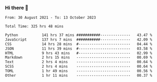 ### Hi there 👋

<!--
**dominoto/dominoto** is a ✨ _special_ ✨ repository because its `README.md` (this file) appears on your GitHub profile.

Here are some ideas to get you started:

- 🔭 I’m currently working on ...
- 🌱 I’m currently learning ...
- 👯 I’m looking to collaborate on ...
- 🤔 I’m looking for help with ...
- 💬 Ask me about ...
- 📫 How to reach me: ...
- 😄 Pronouns: ...
- ⚡ Fun fact: ...
-->
<!--START_SECTION:waka-->

```txt
From: 30 August 2021 - To: 13 October 2023

Total Time: 325 hrs 48 mins

Python           141 hrs 37 mins ###########--------------   43.47 %
JavaScript       137 hrs 7 mins  ###########--------------   42.09 %
CSS              14 hrs 28 mins  #------------------------   04.44 %
JSON             11 hrs 39 mins  #------------------------   03.58 %
HTML             9 hrs 43 mins   #------------------------   02.99 %
Markdown         2 hrs 15 mins   -------------------------   00.69 %
Text             2 hrs 4 mins    -------------------------   00.64 %
SCSS             2 hrs 4 mins    -------------------------   00.64 %
TOML             1 hr 49 mins    -------------------------   00.56 %
Other            1 hr 11 mins    -------------------------   00.37 %
```

<!--END_SECTION:waka-->
